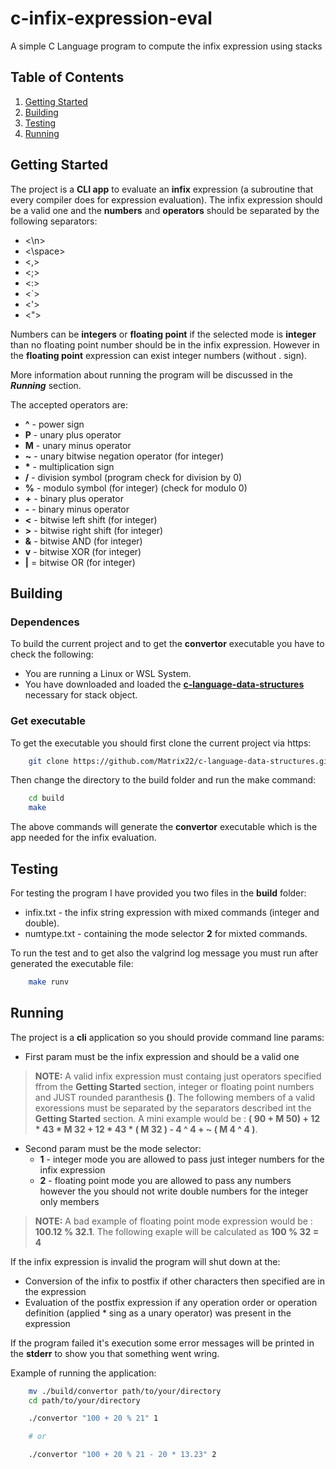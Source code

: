 # **c-infix-expression-eval**
A simple C Language program to compute the infix expression using stacks

## **Table of Contents**

1. [Getting Started](#start-description)
2. [Building](#build-description)
3. [Testing](#test-description)
4. [Running](#run-description)

<a name="start-description"></a>

## **Getting Started**

The project is a **CLI app** to evaluate an **infix** expression (a subroutine that every compiler does for expression evaluation).
The infix expression should be a valid one and the **numbers** and **operators** should be separated by the following separators:

* <\n>
* <\space>
* <,>
* <;>
* <:>
* <`>
* <'>
* <">

Numbers can be **integers** or **floating point** if the selected mode is **integer** than no floating point number should be in the infix expression. However
in the **floating point** expression can exist integer numbers (without . sign).

More information about running the program will be discussed in the ***Running*** section.

The accepted operators are:
* **^** - power sign
* **P** - unary plus operator
* **M** - unary minus operator
* **~** - unary bitwise negation operator (for integer)
* __*__ - multiplication sign
* **/** - division symbol (program check for division by 0)
* **%** - modulo symbol (for integer) (check for modulo 0)
* **+** - binary plus operator
* **-** - binary minus operator
* **<** - bitwise left shift (for integer)
* **>** - bitwise right shift (for integer)
* **&** - bitwise AND (for integer)
* **v** - bitwise XOR (for integer)
* **|** = bitwise OR (for integer)

<a name="build-description"></a>

## **Building**

### **Dependences**

To build the current project and to get the **convertor** executable you have to check the following:
* You are running a Linux or WSL System.
* You have downloaded and loaded the [**c-language-data-structures**](https://github.com/Matrix22/c-language-data-structures) necessary for stack object.

### **Get executable**

To get the executable you should first clone the current project via https:

```BASH
    git clone https://github.com/Matrix22/c-language-data-structures.git
```

Then change the directory to the build folder and run the make command:

```BASH
    cd build
    make
```

The above commands will generate the **convertor** executable which is the app needed for the infix evaluation.

<a name="test-description"></a>

## **Testing**

For testing the program I have provided you two files in the **build** folder:
* infix.txt - the infix string expression with mixed commands (integer and double).
* numtype.txt - containing the mode selector **2** for mixted commands.

To run the test and to get also the valgrind log message you must run after generated the executable file:

```BASH
    make runv
```

<a name="run-description"></a>

## **Running**

The project is a **cli** application so you should provide command line params:

* First param must be the infix expression and should be a valid one

>**NOTE:** A valid infix expression must containg just operators specified ffrom the **Getting Started** section, integer or floating point numbers and JUST rounded paranthesis **()**.
The following members of a valid exoressions must be separated by the separators described int the **Getting Started** section.
A mini example would be : **( 90 + M 50) + 12 * 43 * M 32 + 12 * 43 * ( M 32 ) - 4 ^ 4 + ~ ( M 4 ^ 4 )**.

* Second param must be the mode selector:
    * **1** - integer mode you are allowed to pass just integer numbers for the infix expression
    * **2** - floating point mode you are allowed to pass any numbers however the you should not write double numbers for the integer only members

>**NOTE:** A bad example of floating point mode expression would be : **100.12 % 32.1**. The following exaple will be calculated as **100 % 32 = 4**

If the infix expression is invalid the program will shut down at the:
* Conversion of the infix to postfix if other characters then specified are in the expression
* Evaluation of the postfix expression if any operation order or operation definition (applied * sing as a unary operator) was present in the expression

If the program failed it's execution some error messages will be printed in the **stderr** to show you that something went wring.

Example of running the application:

```BASH
    mv ./build/convertor path/to/your/directory
    cd path/to/your/directory

    ./convertor "100 + 20 % 21" 1

    # or

    ./convertor "100 + 20 % 21 - 20 * 13.23" 2 
```
